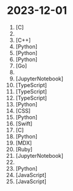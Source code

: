 # 2023-12-01

1. [](https://github.comundefined "store all agent's system prompt") [C]
2. [](https://github.comundefined "Modern C++ Programming Course (C++11/14/17/20)") 
3. [](https://github.comundefined "JSON for Modern C++") [C++]
4. [](https://github.comundefined "Meditron is a suite of open-source medical Large Language Models (LLMs).") [Python]
5. [](https://github.comundefined "The most powerful and modular stable diffusion GUI with a graph/nodes interface.") [Python]
6. [](https://github.comundefined "The official Python library for the OpenAI API") [Python]
7. [](https://github.comundefined "gRPC to JSON proxy generator following the gRPC HTTP spec") [Go]
8. [](https://github.comundefined "leaked prompts of GPTs") 
9. [](https://github.comundefined "Course to get into Large Language Models (LLMs) with roadmaps and Colab notebooks.") [JupyterNotebook]
10. [](https://github.comundefined "Interactive roadmaps, guides and other educational content to help developers grow in their careers.") [TypeScript]
11. [](https://github.comundefined "🔥 🔥 🔥 Open Source JIRA, Linear and Height Alternative. Plane helps you track your issues, epics, and product roadmaps in the simplest way possible.") [TypeScript]
12. [](https://github.comundefined "Your GenAI Second Brain 🧠 A personal productivity assistant ⚡️🤖 Chat with your files (PDF, CSV, ...) & apps using GPT 3.5 / 4 turbo, Private, Anthropic, VertexAI, Ollama, LLMs, that you can share with users ! Local & Private alternative to OpenAI GPTs.") [TypeScript]
13. [](https://github.comundefined "Focus on prompting and generating") [Python]
14. [](https://github.comundefined "") [CSS]
15. [](https://github.comundefined "Effective prompting for Large Multimodal Models like GPT-4 Vision or LLaVA. 🔥") [Python]
16. [](https://github.comundefined "A library for building applications in a consistent and understandable way, with composition, testing, and ergonomics in mind.") [Swift]
17. [](https://github.comundefined "Jailed iOS app that can install IPAs permanently with arbitary entitlements and root helpers because it trolls Apple") [C]
18. [](https://github.comundefined "分享 GitHub 上有趣、入门级的开源项目。Share interesting, entry-level open source projects on GitHub.") [Python]
19. [](https://github.comundefined "Examples and guides for using the OpenAI API") [MDX]
20. [](https://github.comundefined "🚀 The easiest way to automate building and releasing your iOS and Android apps") [Ruby]
21. [](https://github.comundefined "") [JupyterNotebook]
22. [](https://github.comundefined "") 
23. [](https://github.comundefined "Ask Questions in natural language and get Answers backed by private sources. Connects to tools like Slack, GitHub, Confluence, etc.") [Python]
24. [](https://github.comundefined "Create Custom GPT and add/embed on your site using Assistants api") [JavaScript]
25. [](https://github.comundefined "前端精读周刊。帮你理解最前沿、实用的技术。") [JavaScript]
